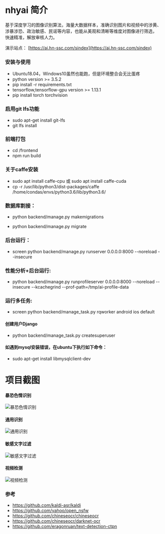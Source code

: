 # nhyai 简介
基于深度学习的图像识别算法，海量大数据样本，准确识别图片和视频中的涉黄、 涉暴涉恐、政治敏感、民谣等内容，也能从美观和清晰等维度对图像进行筛选， 快速精准，解放审核人力。

演示站点： [https://ai.hn-ssc.com/sindex](https://ai.hn-ssc.com/sindex)

### 安装与使用
- Ubuntu18.04，Windows10虽然也能跑，但是环境整合会无比蛋疼
- python version >= 3.5.2
- pip install -r requirements.txt
- tensorflow,tensorflow-gpu version >= 1.13.1
- pip install torch torchvision

### 启用git lfs功能
- sudo apt-get install git-lfs
- git lfs install

### 前端打包
- cd /frontend
- npm run build
### 关于caffe安装
- sudo apt install caffe-cpu 或 sudo apt install caffe-cuda                                 
- cp  -r /usr/lib/python3/dist-packages/caffe  /home/condas/envs/python3.6/lib/python3.6/

### 数据库割接：

- python backend/manage.py makemigrations

- python backend/manage.py migrate

### 后台运行：
- screen python backend/manage.py runserver 0.0.0.0:8000 --noreload --insecure

### 性能分析+后台运行:
- python backend/manage.py runprofileserver 0.0.0.0:8000 --noreload --insecure --kcachegrind --prof-path=/tmp/ai-profile-data

### 运行多任务:
- screen python backend/manage_task.py rqworker android ios default
#### 创建用户Django
- python backend/manage_task.py createsuperuser
#### 如遇到mysql安装错误，在ubuntu下执行如下命令：
- sudo apt-get install libmysqlclient-dev

# 项目截图
#### 暴恐色情识别
![暴恐色情识别](https://wangshujingscan-1301321227.cos.ap-guangzhou.myqcloud.com/ezgif-6-b0253e3d2278.gif)

#### 通用识别
![通用识别](https://wangshujingscan-1301321227.cos.ap-guangzhou.myqcloud.com/ezgif-6-71cff4d50b97.gif)

#### 敏感文字过滤
![敏感文字过滤](https://wangshujingscan-1301321227.cos.ap-guangzhou.myqcloud.com/ezgif-6-e00e4f5d063d.gif)

#### 视频检测
![视频检测](https://wangshujingscan-1301321227.cos.ap-guangzhou.myqcloud.com/ezgif-6-50e1986b5bf1.gif)

### 参考
- https://github.com/kaldi-asr/kaldi
- https://github.com/yahoo/open_nsfw
- https://github.com/chineseocr/chineseocr
- https://github.com/chineseocr/darknet-ocr
- https://github.com/eragonruan/text-detection-ctpn
